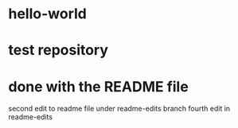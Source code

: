# hello-world
# test repository
# done with the README file
second edit to readme file under readme-edits branch
fourth edit in readme-edits
